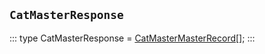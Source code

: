## `CatMasterResponse`
:::
type CatMasterResponse = [CatMasterMasterRecord](./CatMasterMasterRecord.md)[];
:::
